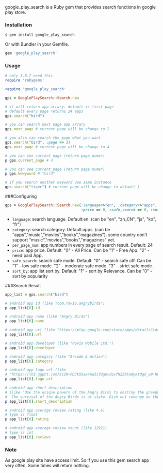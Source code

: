 google_play_search is a Ruby gem that provides search functions in google play store.

### Installation

```sh
$ gem install google_play_search
```

Or with Bundler in your Gemfile.

```ruby
gem 'google_play_search'
```

### Usage

```ruby
# only 1.8.7 need this
require 'rubygems'

require 'google_play_search'

gps = GooglePlaySearch::Search.new

# it will return app arrary. default is first page
# default every page returns 24 apps
gps.search("bird")

# you can search next page app arrary 
gps.next_page # current page will be change to 2

# you also can search the page what you want 
gps.search("bird", :page => 3)
gps.next_page # current page will be change to 4

# you can see current page (return page numer)
p gps.current_page # 4

# you can see current_page (return page numer)
p gps.kewyword # "bird"

# if you search another keyword use same instance
gps.search("tiger") # current page will be change to default 1

```

###Configuring
```ruby
gps = GooglePlaySearch::Search.new(:language=>"en", :category=>"apps", :per_page_num=>10, 
                                   :price => 0, :safe_search => 0, :sort_by => 1)
```
* `language`: search language. Default:en. (can be "en", "zh_CN", "ja", "ko", "fr") 
* `category`: search category. Default:apps. (can be "apps","music","movies","books","magazines"). 
              some country don't support "music","movies","books","magazines" yet.
* `per_page_num`: app numbers in every page of search result. Default: 24
* `price`: app price. Default: "0" - All Price. Can be "1" - Free App. "2" -  need paid App.
* `safe_search`: search safe mode. Default: "0" - search safe off. Can be "1" - low safe mode. 
                 "2" - moderate safe mode. "3" - strict safe mode .
* `sort_by`: app list sort by. Default: "1" - sort by Relevance. Can be "0" - sort by popularity

###Search Result
```ruby
app_list = gps.search("bird")

# android app id (like "com.rovio.angrybirds")
p app_list[0].id

# android app name (like "Angry Birds")
p app_list[0].name

# android app url (like "https://play.google.com/store/apps/details?id=com.rovio.angrybirds")
p app_list[0].url

# android app developer (like "Rovio Mobile Ltd.")
p app_list[0].developer

# android app category (like "Arcade & Action")
p app_list[0].category

# android app logo url (like 
# "https://lh3.ggpht.com/6c2H-PDJk5Sax4WaIiTQgovdqvfNZZbtoQyktOgd_uW-Hh09idFdej14LPqalvVz9LA=w78-h78")
p app_list[0].logo_url

# android app short description
# (like "Use the unique powers of the Angry Birds to destroy the greedy pigs' fortresses! 
#  The survival of the Angry Birds is at stake. Dish out revenge on the greedy pigs who s...")
p app_list[0].short_description

# android app average review rating (like 4.6)
# type is float
p app_list[0].rating 

# android app average review count (like 12921)
# type is int
p app_list[0].reviews 

```
### Note

As google play site have access limit. So if you use this gem search app very often.
Some times will return nothing.
